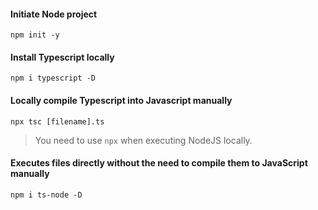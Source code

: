 #### Initiate Node project
```shell
npm init -y
```

#### Install Typescript locally
```shell
npm i typescript -D
```

#### Locally compile Typescript into Javascript manually
```shell
npx tsc [filename].ts
```

> You need to use `npx` when executing NodeJS locally.

#### Executes files directly without the need to compile them to JavaScript manually
```shell
npm i ts-node -D
```
